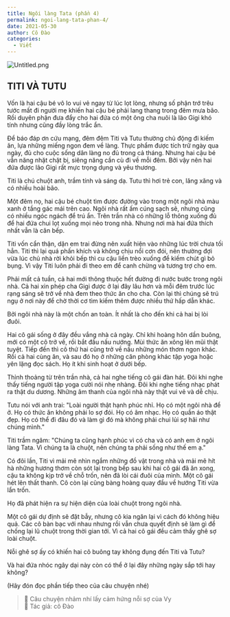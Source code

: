 ```yaml
---
title: Ngôi làng Tata (phần 4)
permalink: ngoi-lang-tata-phan-4/
date: 2021-05-30
author: Cô Đào
categories:
  - Viết
---
```


![Untitled.png](/images/8a39fb7e-4a7c-41d1-baf4-e06dcc529df9/Untitled.png)


## **TITI VÀ TUTU**


Vốn là hai cậu bé vô lo vui vẻ ngay từ lúc lọt lòng, nhưng số phận trớ trêu tước mất đi người mẹ khiến hai cậu bé phải lang thang trong đêm mưa bão. Rồi duyên phận đưa đẩy cho hai đứa có một ông cha nuôi là lão Gigi khó tính nhưng cũng đầy lòng trắc ẩn.


Để báo đáp ơn cứu mạng, đêm đêm Titi và Tutu thường chủ động đi kiếm ăn, lựa những miếng ngon đem về làng. Thực phẩm được tích trữ ngày qua ngày, đủ cho cuộc sống dân làng no đủ trong cả tháng. Nhưng hai cậu bé vẫn năng nhặt chặt bị, siêng năng cần cù đi về mỗi đêm. Bởi vậy nên hai đứa được lão Gigi rất mực trọng dụng và yêu thương.


Titi là chú chuột anh, trầm tính và sáng dạ. Tutu thì hơi trẻ con, lăng xăng và có nhiều hoài bão.


Một đêm nọ, hai cậu bé chuột tìm được đường vào trong một ngôi nhà màu xanh ở tầng gác mái trên cao. Ngôi nhà rất ấm cúng sạch sẽ, nhưng cũng có nhiều ngóc ngách để trú ẩn. Trên trần nhà có những lỗ thông xuống đủ để hai đứa chui lọt xuống mọi nẻo trong nhà. Nhưng nơi mà hai đứa thích nhất vẫn là căn bếp.


Titi vốn cẩn thận, dặn em trai đừng nên xuất hiện vào những lúc trời chưa tối hẳn. Titi thì lại quá phấn khích và không chịu nổi cơn đói, nên thường đợi vừa lúc chủ nhà rời khỏi bếp thì cu cậu liền trèo xuống để kiếm chút gì bỏ bụng. Vì vậy Titi luôn phải đi theo em để canh chừng và tương trợ cho em.


Phải mất cả tuần, cả hai mới thông thuộc hết đường đi nước bước trong ngôi nhà. Cả hai xin phép cha Gigi được ở lại đây lâu hơn và mỗi đêm trước lúc rạng sáng sẽ trở về nhà đem theo thức ăn cho cha. Còn lại thì chúng sẽ trú ngụ ở nơi này để chờ thời cơ tìm kiếm thêm được nhiều thứ hấp dẫn khác.


Bởi ngôi nhà này là một chốn an toàn. Ít nhất là cho đến khi cả hai bị lòi đuôi.


Hai cô gái sống ở đây đều vắng nhà cả ngày. Chỉ khi hoàng hôn dần buông, mới có một cô trở về, rồi bắt đầu nấu nướng. Mùi thức ăn xông lên mũi thật tuyệt. Tiếp đến thì cô thứ hai cũng trở về nấu những món thơm ngon khác. Rồi cả hai cùng ăn, và sau đó họ ở những căn phòng khác tập yoga hoặc yên lặng đọc sách. Họ ít khi sinh hoạt ở dưới bếp.


Thỉnh thoảng từ trên trần nhà, cả hai nghe tiếng cô gái đàn hát. Đôi khi nghe thấy tiếng người tập yoga cười nói nhẹ nhàng. Đôi khi nghe tiếng nhạc phát ra thật du dương. Những âm thanh của ngôi nhà này thật vui vẻ và dễ chịu.


Tutu nói với anh trai: "Loài người thật hạnh phúc nhỉ. Họ có một ngôi nhà để ở. Họ có thức ăn không phải lo sợ đói. Họ có âm nhạc. Họ có quần áo thật đẹp. Họ có thể đi đâu đó và làm gì đó mà không phải chui lủi sợ hãi như chúng mình."


Titi trầm ngâm: "Chúng ta cũng hạnh phúc vì có cha và có anh em ở ngôi làng Tata. Vì chúng ta là chuột, nên chúng ta phải sống như thế em ạ."


Có đôi lần, Titi vì mải mê nhìn ngắm những đồ vật trong nhà và mải mê hít hà những hương thơm còn sót lại trong bếp sau khi hai cô gái đã ăn xong, cậu ta không kịp trở về chỗ trốn, nên đã lòi cái đuôi của mình. Một cô gái hét lên thất thanh. Cô còn lại cũng bàng hoàng quay đầu về hướng Titi vừa lẩn trốn.


Họ đã phát hiện ra sự hiện diện của loài chuột trong ngôi nhà.


Một cô gái dự định sẽ đặt bẫy, nhưng cô kia ngăn lại vì cách đó không hiệu quả. Các cô bàn bạc với nhau nhưng rồi vẫn chưa quyết định sẽ làm gì để chống lại lũ chuột trong thời gian tới. Vì cả hai cô gái đều cảm thấy ghê sợ loài chuột.


Nỗi ghê sợ ấy có khiến hai cô buông tay không đụng đến Titi và Tutu?


Và hai đứa nhóc ngây dại này còn có thể ở lại đây những ngày sắp tới hay không?


(Hãy đón đọc phần tiếp theo của câu chuyện nhé)


> 🌵 Câu chuyện nhảm nhí lấy cảm hứng nỗi sợ của Vy  
> 📎 Tác giả: cô Đào

